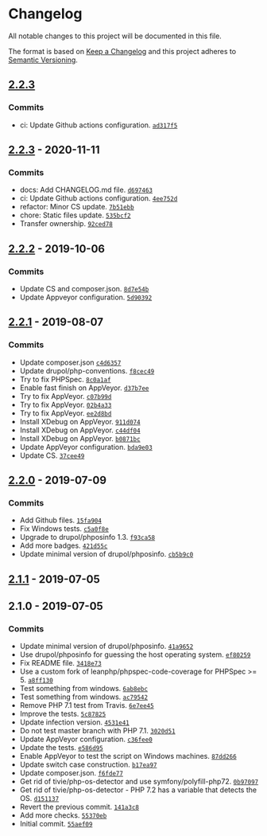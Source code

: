 # Changelog

All notable changes to this project will be documented in this file.

The format is based on [Keep a Changelog](https://keepachangelog.com/en/1.0.0/)
and this project adheres to [Semantic Versioning](https://semver.org/spec/v2.0.0.html).

## [2.2.3](https://github.com/loophp/launcher/compare/2.2.3...2.2.3)

### Commits

- ci: Update Github actions configuration. [`ad317f5`](https://github.com/loophp/launcher/commit/ad317f5574dd8177bb1d543b9e58daa2ede51043)

## [2.2.3](https://github.com/loophp/launcher/compare/2.2.2...2.2.3) - 2020-11-11

### Commits

- docs: Add CHANGELOG.md file. [`d697463`](https://github.com/loophp/launcher/commit/d6974630f758151cac07201c1ad9b467abc24a55)
- ci: Update Github actions configuration. [`4ee752d`](https://github.com/loophp/launcher/commit/4ee752d77e9ead34cc9af3cb3332878d19691ed8)
- refactor: Minor CS update. [`7b51ebb`](https://github.com/loophp/launcher/commit/7b51ebb27cec7aae252140b0f642c34db260724e)
- chore: Static files update. [`535bcf2`](https://github.com/loophp/launcher/commit/535bcf207f690eb46c1d7f0fbac0d150413fff76)
- Transfer ownership. [`92ced78`](https://github.com/loophp/launcher/commit/92ced789e8ce575a76c08659716d5680f91a2a47)

## [2.2.2](https://github.com/loophp/launcher/compare/2.2.1...2.2.2) - 2019-10-06

### Commits

- Update CS and composer.json. [`8d7e54b`](https://github.com/loophp/launcher/commit/8d7e54b09dc95cc40d6bf2259b758809ff1c3752)
- Update Appveyor configuration. [`5d90392`](https://github.com/loophp/launcher/commit/5d90392bf995b6dff9639f9800ec1d1c0dc14fb0)

## [2.2.1](https://github.com/loophp/launcher/compare/2.2.0...2.2.1) - 2019-08-07

### Commits

- Update composer.json [`c4d6357`](https://github.com/loophp/launcher/commit/c4d63575cdca350c5e8cb1a69b90c7005d388b35)
- Update drupol/php-conventions. [`f8cec49`](https://github.com/loophp/launcher/commit/f8cec4929510e47f25216f27bf027c569119b9f0)
- Try to fix PHPSpec. [`8c0a1af`](https://github.com/loophp/launcher/commit/8c0a1afe07593d0461d2008b2e4b372155597e64)
- Enable fast finish on AppVeyor. [`d37b7ee`](https://github.com/loophp/launcher/commit/d37b7eee1ba0c0447fd4c22d03bd7cea9cf4bd32)
- Try to fix AppVeyor. [`c07b99d`](https://github.com/loophp/launcher/commit/c07b99d530ddf80bcdd614d8d0501addc29c1414)
- Try to fix AppVeyor. [`02b4a33`](https://github.com/loophp/launcher/commit/02b4a3328f25f0294213efe16cd0fe34563a255f)
- Try to fix AppVeyor. [`ee2d8bd`](https://github.com/loophp/launcher/commit/ee2d8bd1c365b340e4aabb48b86966452824f2cc)
- Install XDebug on AppVeyor. [`911d074`](https://github.com/loophp/launcher/commit/911d074d052cdd553079451ac2b6ced6dff00eca)
- Install XDebug on AppVeyor. [`c44df04`](https://github.com/loophp/launcher/commit/c44df04a9b8d57015f0fa32f5b09685e546c738f)
- Install XDebug on AppVeyor. [`b0871bc`](https://github.com/loophp/launcher/commit/b0871bc6546fecd830ef2a0dbecfa420ca6a9fe4)
- Update AppVeyor configuration. [`bda9e03`](https://github.com/loophp/launcher/commit/bda9e03bb91ef99d56dc1d57a7661d5a6e05a786)
- Update CS. [`37cee49`](https://github.com/loophp/launcher/commit/37cee49493a657f8a630443fb696b79fe4ddcd1d)

## [2.2.0](https://github.com/loophp/launcher/compare/2.1.1...2.2.0) - 2019-07-09

### Commits

- Add Github files. [`15fa904`](https://github.com/loophp/launcher/commit/15fa904104eb7ba6e185fa1604cb3f1040bd1b95)
- Fix Windows tests. [`c5a0f8e`](https://github.com/loophp/launcher/commit/c5a0f8efa137362bcd6e2e26c1e2ad5004ea73e9)
- Upgrade to drupol/phposinfo 1.3. [`f93ca58`](https://github.com/loophp/launcher/commit/f93ca58ad6169c569956ac677da618fd22af293c)
- Add more badges. [`421d55c`](https://github.com/loophp/launcher/commit/421d55cee71d9df2e106f56f6501088e78df4fd4)
- Update minimal version of drupol/phposinfo. [`cb5b9c0`](https://github.com/loophp/launcher/commit/cb5b9c0c61851451191be4d7e3388af8a94ba6eb)

## [2.1.1](https://github.com/loophp/launcher/compare/2.1.0...2.1.1) - 2019-07-05

## 2.1.0 - 2019-07-05

### Commits

- Update minimal version of drupol/phposinfo. [`41a9652`](https://github.com/loophp/launcher/commit/41a9652ada6c45259f83c7fc6405080a7fc91f75)
- Use drupol/phposinfo for guessing the host operating system. [`ef80259`](https://github.com/loophp/launcher/commit/ef80259bb6ca31dee222893b82f69685df329250)
- Fix README file. [`3418e73`](https://github.com/loophp/launcher/commit/3418e7375c6d24d8d9459eabd19138823ccad3c4)
- Use a custom fork of leanphp/phpspec-code-coverage for PHPSpec &gt;= 5. [`a8ff130`](https://github.com/loophp/launcher/commit/a8ff130c7295309249928c446927d789e4a70976)
- Test something from windows. [`6ab8ebc`](https://github.com/loophp/launcher/commit/6ab8ebcf67c21fcae928da868ff94b4d42ee41e9)
- Test something from windows. [`ac79542`](https://github.com/loophp/launcher/commit/ac79542d1b992210094dc0284a3095b123c39444)
- Remove PHP 7.1 test from Travis. [`6e7ee45`](https://github.com/loophp/launcher/commit/6e7ee4536adea4a2d6d970c4a800e3d653209058)
- Improve the tests. [`5c87825`](https://github.com/loophp/launcher/commit/5c8782504cc219b5dba2442c398f2423385863d1)
- Update infection version. [`4531e41`](https://github.com/loophp/launcher/commit/4531e413709ec39d7df4787357bdeb69357d8ec7)
- Do not test master branch with PHP 7.1. [`3020d51`](https://github.com/loophp/launcher/commit/3020d511b6d79e72f3e4494b82741b21d3b89426)
- Update AppVeyor configuration. [`c36fee0`](https://github.com/loophp/launcher/commit/c36fee05ea719e7fce3439387bc993f500deca23)
- Update the tests. [`e586d95`](https://github.com/loophp/launcher/commit/e586d95c4a4900b11f82c6ff432471874d8bdcc7)
- Enable AppVeyor to test the script on Windows machines. [`87dd266`](https://github.com/loophp/launcher/commit/87dd2668c3528ecf88e98de48caccd90530d991e)
- Update switch case construction. [`b17ea97`](https://github.com/loophp/launcher/commit/b17ea97c7c88c4ee40aeac634f51c11633175fbc)
- Update composer.json. [`f6fde77`](https://github.com/loophp/launcher/commit/f6fde7771fa64b6070a651dd26114db43e5fd336)
- Get rid of tivie/php-os-detector and use symfony/polyfill-php72. [`0b97097`](https://github.com/loophp/launcher/commit/0b9709742495f3e6c5072cc128dcb4442f3e3582)
- Get rid of tivie/php-os-detector - PHP 7.2 has a variable that detects the OS. [`d151137`](https://github.com/loophp/launcher/commit/d151137861cad4fa94eb1c722f957df349d03f3d)
- Revert the previous commit. [`141a3c8`](https://github.com/loophp/launcher/commit/141a3c8b401297b7b597b4ae26ab830aa5a7be67)
- Add more checks. [`55370eb`](https://github.com/loophp/launcher/commit/55370eb099c3ee7b47533c99e36bf6948011be66)
- Initial commit. [`55aef09`](https://github.com/loophp/launcher/commit/55aef09a9a052d2442c452e4a2fcb52b9966fdf2)
